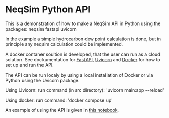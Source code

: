 # NeqSim Python API

This is a demonstration of how to make a NeqSim API in Python using the packages:
neqsim
fastapi
uvicorn

In the example a simple hydrocarbon dew point calculation is done, but in principle any neqsim calculation could be implemented.

A docker contaner soultion is developed, that the user can run as a cloud solution. See dockumentation for [FastAPI](https://fastapi.tiangolo.com/), [Uvicorn](https://www.uvicorn.org/) and [Docker](https://www.docker.com/) for how to set up and run the API.

The API can be run localy by using a local installation of Docker or via Python using the Uvicorn package.

Using Uvicorn:
run command (in src directory): 'uvicorn main:app --reload'

Using docker:
run command: 'docker compose up'

An example of using the API is given in [this notebook](https://github.com/EvenSol/NeqSim-Colab/blob/master/API/python/example/example.ipynb).

